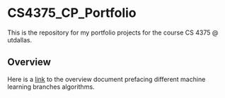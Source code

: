 # CS4375_CP_Portfolio
This is the repository for my portfolio projects for the course CS 4375 @ utdallas. 

## Overview

Here is a [link](https://github.com/pekkalacd/CS4375_CP_Portfolio/blob/main/CDP19005_Machine%20Learning%20(2).pdf) to the overview document prefacing different machine learning branches algorithms.
